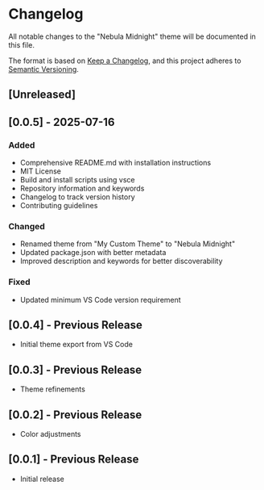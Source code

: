 # Changelog

All notable changes to the "Nebula Midnight" theme will be documented in this file.

The format is based on [Keep a Changelog](https://keepachangelog.com/en/1.0.0/),
and this project adheres to [Semantic Versioning](https://semver.org/spec/v2.0.0.html).

## [Unreleased]

## [0.0.5] - 2025-07-16

### Added

- Comprehensive README.md with installation instructions
- MIT License
- Build and install scripts using vsce
- Repository information and keywords
- Changelog to track version history
- Contributing guidelines

### Changed

- Renamed theme from "My Custom Theme" to "Nebula Midnight"
- Updated package.json with better metadata
- Improved description and keywords for better discoverability

### Fixed

- Updated minimum VS Code version requirement

## [0.0.4] - Previous Release

- Initial theme export from VS Code

## [0.0.3] - Previous Release

- Theme refinements

## [0.0.2] - Previous Release

- Color adjustments

## [0.0.1] - Previous Release

- Initial release
